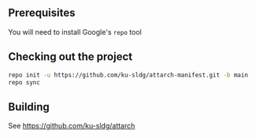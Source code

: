## Prerequisites

You will need to install Google's `repo` tool

## Checking out the project

```sh
repo init -u https://github.com/ku-sldg/attarch-manifest.git -b main
repo sync
```

## Building

See https://github.com/ku-sldg/attarch
